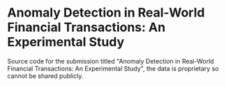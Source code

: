 # Anomaly Detection in Real-World Financial Transactions: An Experimental Study

Source code for the submission titled "Anomaly Detection in Real-World Financial Transactions: An Experimental Study", the data is proprietary so cannot be shared publicly.